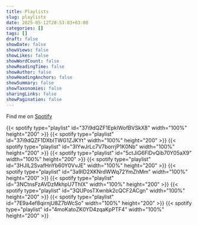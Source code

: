 ```yaml
---
title: Playlists
slug: playlists
date: 2025-05-12T20:53:03+03:00
categories: []
tags: []
draft: false
showDate: false
showViews: false
showLikes: false
showWordCount: false
showReadingTime: false
showAuthor: false
showHeadingAnchors: false
showSummary: false
showTaxonomies: false
sharingLinks: false
showPagination: false
---
```


Find me on [Spotify](https://open.spotify.com/user/315qr5vf7up73ptqkqbih6rkfhwq)

{{< spotify type="playlist" id="37i9dQZF1EpklWofBVSkX8" width="100%" height="200" >}}
{{< spotify type="playlist" id="37i9dQZF1DXbITWG1ZJKYt" width="100%" height="200" >}}
{{< spotify type="playlist" id="3IYwJrLc7V7borrjP1K0Nb" width="100%" height="200" >}}
{{< spotify type="playlist" id="5ctJiG6FlDvQib70Y05aX9" width="100%" height="200" >}}
{{< spotify type="playlist" id="3HJIL2SvafHnYb60Y0VvJE" width="100%" height="200" >}}
{{< spotify type="playlist" id="3a9lD2XKNrdWWq72YmZhMm" width="100%" height="200" >}}
{{< spotify type="playlist" id="3NCtnsFzAVDzMkhpU7ThIX" width="100%" height="200" >}}
{{< spotify type="playlist" id="3QUPosTXwnbk2cQCF2ACgn" width="100%" height="200" >}}
{{< spotify type="playlist" id="7E9a4ef8qirnjU8Z7bWcSo" width="100%" height="200" >}}
{{< spotify type="playlist" id="4moKatoZK0YD4zqaKpPTF4" width="100%" height="200" >}}